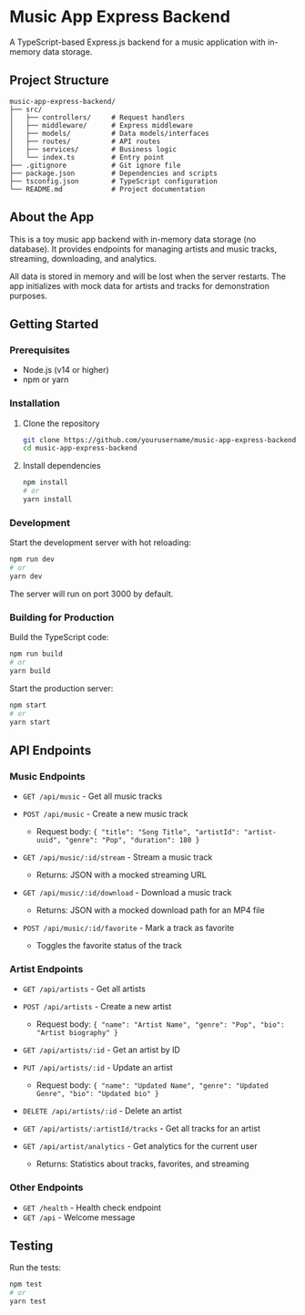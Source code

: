 # Music App Express Backend

A TypeScript-based Express.js backend for a music application with in-memory data storage.

## Project Structure

```
music-app-express-backend/
├── src/
│   ├── controllers/     # Request handlers
│   ├── middleware/      # Express middleware
│   ├── models/          # Data models/interfaces
│   ├── routes/          # API routes
│   ├── services/        # Business logic
│   └── index.ts         # Entry point
├── .gitignore           # Git ignore file
├── package.json         # Dependencies and scripts
├── tsconfig.json        # TypeScript configuration
└── README.md            # Project documentation
```

## About the App

This is a toy music app backend with in-memory data storage (no database). It provides endpoints for managing artists and music tracks, streaming, downloading, and analytics.

All data is stored in memory and will be lost when the server restarts. The app initializes with mock data for artists and tracks for demonstration purposes.

## Getting Started

### Prerequisites

- Node.js (v14 or higher)
- npm or yarn

### Installation

1. Clone the repository
   ```sh
   git clone https://github.com/yourusername/music-app-express-backend.git
   cd music-app-express-backend
   ```

2. Install dependencies
   ```sh
   npm install
   # or
   yarn install
   ```

### Development

Start the development server with hot reloading:
```sh
npm run dev
# or
yarn dev
```

The server will run on port 3000 by default.

### Building for Production

Build the TypeScript code:
```sh
npm run build
# or
yarn build
```

Start the production server:
```sh
npm start
# or
yarn start
```

## API Endpoints

### Music Endpoints

- `GET /api/music` - Get all music tracks
- `POST /api/music` - Create a new music track
  - Request body: `{ "title": "Song Title", "artistId": "artist-uuid", "genre": "Pop", "duration": 180 }`

- `GET /api/music/:id/stream` - Stream a music track
  - Returns: JSON with a mocked streaming URL

- `GET /api/music/:id/download` - Download a music track
  - Returns: JSON with a mocked download path for an MP4 file

- `POST /api/music/:id/favorite` - Mark a track as favorite
  - Toggles the favorite status of the track

### Artist Endpoints

- `GET /api/artists` - Get all artists
- `POST /api/artists` - Create a new artist
  - Request body: `{ "name": "Artist Name", "genre": "Pop", "bio": "Artist biography" }`
- `GET /api/artists/:id` - Get an artist by ID
- `PUT /api/artists/:id` - Update an artist
  - Request body: `{ "name": "Updated Name", "genre": "Updated Genre", "bio": "Updated bio" }`
- `DELETE /api/artists/:id` - Delete an artist
- `GET /api/artists/:artistId/tracks` - Get all tracks for an artist

- `GET /api/artist/analytics` - Get analytics for the current user
  - Returns: Statistics about tracks, favorites, and streaming

### Other Endpoints

- `GET /health` - Health check endpoint
- `GET /api` - Welcome message

## Testing

Run the tests:
```sh
npm test
# or
yarn test
``` 